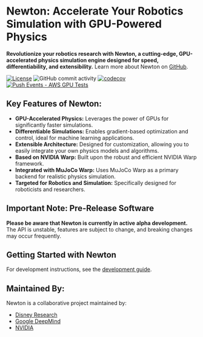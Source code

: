 # Newton: Accelerate Your Robotics Simulation with GPU-Powered Physics

**Revolutionize your robotics research with Newton, a cutting-edge, GPU-accelerated physics simulation engine designed for speed, differentiability, and extensibility.**  Learn more about Newton on [GitHub](https://github.com/newton-physics/newton).

[![License](https://img.shields.io/badge/License-Apache_2.0-blue.svg)](https://opensource.org/licenses/Apache-2.0)
![GitHub commit activity](https://img.shields.io/github/commit-activity/m/newton-physics/newton/main)
[![codecov](https://codecov.io/gh/newton-physics/newton/graph/badge.svg?token=V6ZXNPAWVG)](https://codecov.io/gh/newton-physics/newton)
[![Push Events - AWS GPU Tests](https://github.com/newton-physics/newton/actions/workflows/push_aws_gpu_tests.yml/badge.svg)](https://github.com/newton-physics/newton/actions/workflows/push_aws_gpu_tests.yml)

## Key Features of Newton:

*   **GPU-Accelerated Physics:** Leverages the power of GPUs for significantly faster simulations.
*   **Differentiable Simulations:** Enables gradient-based optimization and control, ideal for machine learning applications.
*   **Extensible Architecture:** Designed for customization, allowing you to easily integrate your own physics models and algorithms.
*   **Based on NVIDIA Warp:** Built upon the robust and efficient NVIDIA Warp framework.
*   **Integrated with MuJoCo Warp:** Uses MuJoCo Warp as a primary backend for realistic physics simulation.
*   **Targeted for Robotics and Simulation:** Specifically designed for roboticists and researchers.

##  Important Note:  Pre-Release Software

**Please be aware that Newton is currently in active alpha development.** The API is unstable, features are subject to change, and breaking changes may occur frequently.

##  Getting Started with Newton

For development instructions, see the [development guide](https://newton-physics.github.io/newton/development-guide.html).

## Maintained By:

Newton is a collaborative project maintained by:

*   [Disney Research](https://www.disneyresearch.com/)
*   [Google DeepMind](https://deepmind.google/)
*   [NVIDIA](https://www.nvidia.com/)